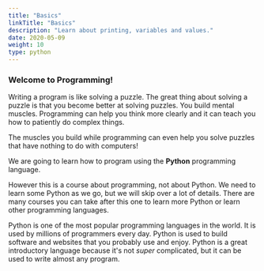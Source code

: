 ```yaml
---
title: "Basics"
linkTitle: "Basics"
description: "Learn about printing, variables and values."
date: 2020-05-09
weight: 10
type: python
---
```


### Welcome to Programming!

Writing a program is like solving a puzzle. The great thing about solving a
puzzle is that you become better at solving puzzles. You build mental muscles.
Programming can help you think more clearly and it can teach you how to
patiently do complex things.

The muscles you build while programming can even help you solve puzzles that
have nothing to do with computers!

We are going to learn how to program using the **Python** programming language.

However this is a course about programming, not about Python. We need to learn
some Python as we go, but we will skip over a lot of details. There are many
courses you can take after this one to learn more Python or learn other
programming languages.

Python is one of the most popular programming languages in the world. It is used
by millions of programmers every day. Python is used to build software and
websites that you probably use and enjoy. Python is a great introductory
language because it's not *super* complicated, but it can be used to write
almost any program.
